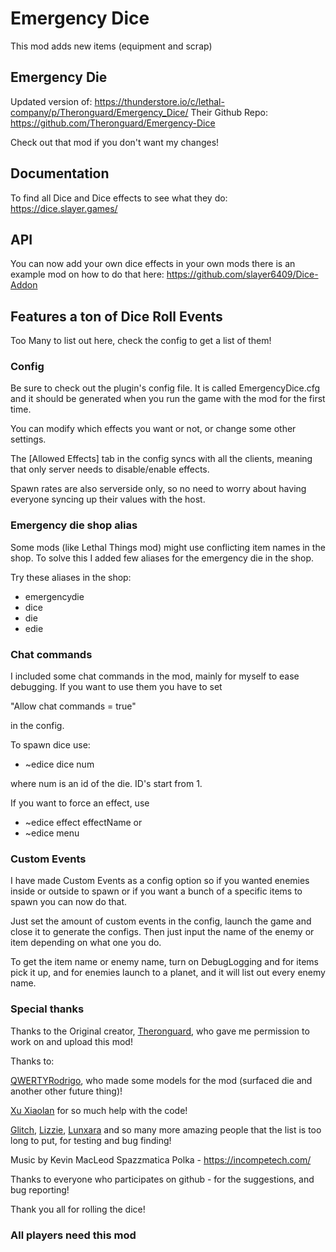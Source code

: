 # Emergency Dice

This mod adds new items (equipment and scrap)

## Emergency Die

Updated version of: https://thunderstore.io/c/lethal-company/p/Theronguard/Emergency_Dice/
Their Github Repo: https://github.com/Theronguard/Emergency-Dice

Check out that mod if you don't want my changes! 

## Documentation

To find all Dice and Dice effects to see what they do: https://dice.slayer.games/

## API

You can now add your own dice effects in your own mods
there is an example mod on how to do that here: https://github.com/slayer6409/Dice-Addon


## Features a ton of Dice Roll Events
Too Many to list out here, check the config to get a list of them!

### Config
Be sure to check out the plugin's config file.
It is called EmergencyDice.cfg and it should
be generated when you run the game with the mod for the first time.

You can modify which effects you want or not, or change some other settings.

The [Allowed Effects] tab in the config syncs with all the clients,
meaning that only server needs to disable/enable effects.

Spawn rates are also serverside only, so no need to worry about having everyone
syncing up their values with the host.

### Emergency die shop alias
Some mods (like Lethal Things mod) might use conflicting item names in the shop.
To solve this I added few aliases for the emergency die in the shop.

Try these aliases in the shop:
* emergencydie
* dice
* die
* edie

### Chat commands
I included some chat commands in the mod, mainly for myself to ease debugging.
If you want to use them you have to set

"Allow chat commands = true"

in the config.

To spawn dice use:
* ~edice dice num

where num is an id of the die.
ID's start from 1.

If you want to force an effect, use
* ~edice effect effectName
or
* ~edice menu

### Custom Events
I have made Custom Events as a config option 
so if you wanted enemies inside or outside to spawn 
or if you want a bunch of a specific items to spawn you can now do that.

Just set the amount of custom events in the config, launch the game and close it to generate the configs.
Then just input the name of the enemy or item depending on what one you do. 

To get the item name or enemy name, turn on DebugLogging and for items pick it up, and for enemies launch to a planet, and it will list out every enemy name. 


### Special thanks

Thanks to the Original creator, [Theronguard](https://github.com/Theronguard/Emergency-Dice), who gave me permission to work on and upload this mod!

Thanks to:

[QWERTYRodrigo](https://www.youtube.com/watch?v=I0VF90vxZT8), who made some models for the mod (surfaced die and another other future thing)!

[Xu Xiaolan](https://github.com/XuuXiaolan) for so much help with the code! 

[Glitch](https://www.twitch.tv/a_glitched_npc), [Lizzie](https://www.twitch.tv/lizziegirl0099), [Lunxara](https://www.twitch.tv/lunxara) and so many more amazing people that the list is too long to put, for testing and bug finding! 

Music by Kevin MacLeod Spazzmatica Polka - https://incompetech.com/

Thanks to everyone who participates on github -
for the suggestions, and bug reporting!

Thank you all for rolling the dice!

### All players need this mod
